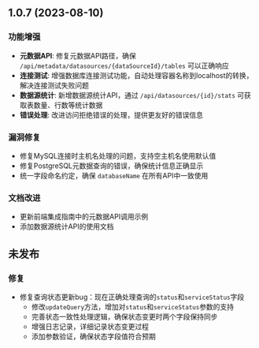 ## 1.0.7 (2023-08-10)

### 功能增强

- **元数据API**: 修复元数据API路径，确保 `/api/metadata/datasources/{dataSourceId}/tables` 可以正确响应 
- **连接测试**: 增强数据库连接测试功能，自动处理容器名称到localhost的转换，解决连接测试失败问题
- **数据源统计**: 新增数据源统计API，通过 `/api/datasources/{id}/stats` 可获取表数量、行数等统计数据
- **错误处理**: 改进访问拒绝错误的处理，提供更友好的错误信息

### 漏洞修复

- 修复MySQL连接时主机名处理的问题，支持空主机名使用默认值
- 修复PostgreSQL元数据查询的错误，确保统计信息正确显示
- 统一字段命名约定，确保 `databaseName` 在所有API中一致使用

### 文档改进

- 更新前端集成指南中的元数据API调用示例
- 添加数据源统计API的使用文档

## 未发布

### 修复
- 修复查询状态更新bug：现在正确处理查询的`status`和`serviceStatus`字段
  - 修改`updateQuery`方法，增加对`status`和`serviceStatus`参数的支持
  - 完善状态一致性处理逻辑，确保状态变更时两个字段保持同步
  - 增强日志记录，详细记录状态变更过程
  - 添加参数验证，确保状态字段值符合预期 